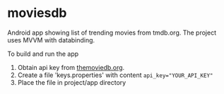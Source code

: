 # moviesdb
Android app showing list of trending movies from tmdb.org. The project uses MVVM with databinding.

To build and run the app
1. Obtain api key from [themoviedb.org](https://developers.themoviedb.org/3/getting-started/introduction).
2. Create a file 'keys.properties' with content
```api_key="YOUR_API_KEY"```
3. Place the file in project/app directory

